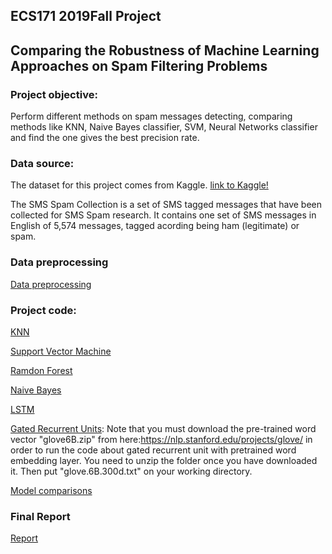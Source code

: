 ##  ECS171 2019Fall Project 

## Comparing the Robustness of Machine Learning Approaches on Spam Filtering Problems

### Project objective: 
Perform different methods on spam messages detecting, comparing methods like KNN, Naive Bayes classifier, SVM, Neural Networks classifier and find the one gives the best precision rate.

### Data source:    
The dataset for this project comes from Kaggle. [link to Kaggle!](https://www.kaggle.com/uciml/sms-spam-collection-dataset) 

The SMS Spam Collection is a set of SMS tagged messages that have been collected for SMS Spam research. It contains one set of SMS messages in English of 5,574 messages, tagged acording being ham (legitimate) or spam.  

### Data preprocessing
[Data preprocessing](https://github.com/ECS171-Project/Final-project/blob/master/Data%20Preprocessing.ipynb)

### Project code:   
[KNN](https://github.com/ECS171-Project/Final-project/blob/master/SVC%20and%20KNN.ipynb) 

[Support Vector Machine](https://github.com/ECS171-Project/Final-project/blob/master/SVC%20and%20KNN.ipynb) 

[Ramdon Forest](https://github.com/ECS171-Project/Final-project/blob/master/random_forest.ipynb)

[Naive Bayes](https://github.com/ECS171-Project/Final-project/blob/master/NaiiveBayes.ipynb)  

[LSTM](https://github.com/ECS171-Project/Final-project/blob/master/LSTM.ipynb) 

[Gated Recurrent Units](https://github.com/ECS171-Project/Final-project/blob/master/Gated%20Recurrent%20Neural%20Network%20(Embedding%20layer%20trained%20from%20scratch%20and%20pretrained%20layer).ipynb): Note that you must download the pre-trained word vector "glove6B.zip" from here:https://nlp.stanford.edu/projects/glove/ in order to run the code about gated recurrent unit with pretrained word embedding layer. You need to unzip the folder once you have downloaded it. Then put "glove.6B.300d.txt" on your working directory.

[Model comparisons](https://github.com/ECS171-Project/Final-project/blob/master/Models%20comparisons%20across%20different%20methods.ipynb)

### Final Report 
[Report](https://github.com/ECS171-Project/Final-project/blob/master/Machine_Learning_Approaches_to_Spam_Filtering_Problems.pdf)


